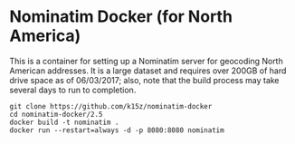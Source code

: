 # Nominatim Docker (for North America)
This is a container for setting up a Nominatim server for geocoding North American addresses. It is
a large dataset and requires over 200GB of hard drive space as of 06/03/2017; also, note that the 
build process may take several days to run to completion.

```
git clone https://github.com/k15z/nominatim-docker
cd nominatim-docker/2.5
docker build -t nominatim .
docker run --restart=always -d -p 8080:8080 nominatim
```
